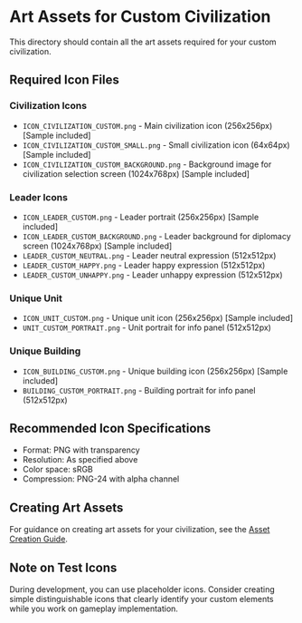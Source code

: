 # Art Assets for Custom Civilization

This directory should contain all the art assets required for your custom civilization.

## Required Icon Files

### Civilization Icons
- `ICON_CIVILIZATION_CUSTOM.png` - Main civilization icon (256x256px) [Sample included]
- `ICON_CIVILIZATION_CUSTOM_SMALL.png` - Small civilization icon (64x64px) [Sample included]
- `ICON_CIVILIZATION_CUSTOM_BACKGROUND.png` - Background image for civilization selection screen (1024x768px) [Sample included]

### Leader Icons
- `ICON_LEADER_CUSTOM.png` - Leader portrait (256x256px) [Sample included]
- `ICON_LEADER_CUSTOM_BACKGROUND.png` - Leader background for diplomacy screen (1024x768px) [Sample included]
- `LEADER_CUSTOM_NEUTRAL.png` - Leader neutral expression (512x512px)
- `LEADER_CUSTOM_HAPPY.png` - Leader happy expression (512x512px)
- `LEADER_CUSTOM_UNHAPPY.png` - Leader unhappy expression (512x512px)

### Unique Unit
- `ICON_UNIT_CUSTOM.png` - Unique unit icon (256x256px) [Sample included]
- `UNIT_CUSTOM_PORTRAIT.png` - Unit portrait for info panel (512x512px)

### Unique Building
- `ICON_BUILDING_CUSTOM.png` - Unique building icon (256x256px) [Sample included]
- `BUILDING_CUSTOM_PORTRAIT.png` - Building portrait for info panel (512x512px)

## Recommended Icon Specifications

- Format: PNG with transparency
- Resolution: As specified above
- Color space: sRGB
- Compression: PNG-24 with alpha channel

## Creating Art Assets

For guidance on creating art assets for your civilization, see the [Asset Creation Guide](../../asset-creation.md).

## Note on Test Icons

During development, you can use placeholder icons. Consider creating simple distinguishable icons that clearly identify your custom elements while you work on gameplay implementation. 